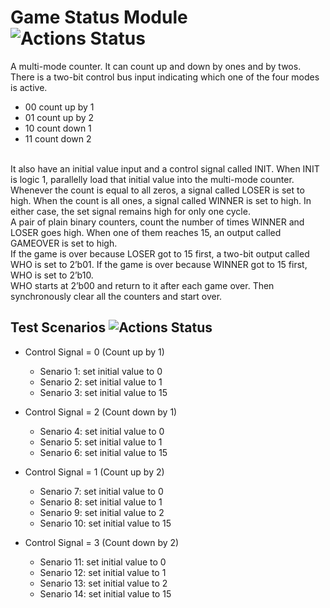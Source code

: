 
# Game Status Module  ![Actions Status](https://img.shields.io/badge/language-systemverilog-orange)
A multi-mode counter. It can count up and down by ones and by twos. <br>
There is a two-bit control bus input indicating which one of the four modes is active.
- 00 count up by 1
- 01 count up by 2
- 10 count down 1
- 11 count down 2 
<br>
It also have an initial value input and a control signal called INIT. 
When INIT is logic 1, parallelly load that initial value into the multi-mode counter.<br>
Whenever the count is equal to all zeros, a signal called LOSER is set to high.
When the count is all ones, a signal called WINNER is set to high. 
In either case, the set signal remains high for only one cycle. <br>
A pair of plain binary counters, count the number of times WINNER and LOSER
goes high. When one of them reaches 15, an output called GAMEOVER is set to high. <br>
If the game is over because LOSER got to 15 first, a two-bit output called WHO is set to
2’b01. If the game is over because WINNER got to 15 first,  WHO is set to 2’b10. <br>
WHO starts at 2’b00 and return to it after each game over. Then synchronously clear all the counters and start over.

## Test Scenarios ![Actions Status](https://img.shields.io/badge/coverage-100-green)
* Control Signal = 0 (Count up by 1)<br>
  * Senario 1: set initial value to 0
  * Senario 2: set initial value to 1
  * Senario 3: set initial value to 15

* Control Signal = 2 (Count down by 1)
  * Senario 4: set initial value to 0 
  * Senario 5: set initial value to 1
  * Senario 6: set initial value to 15
  
* Control Signal = 1 (Count up by 2)
  * Senario 7: set initial value to 0
  * Senario 8: set initial value to 1
  * Senario 9: set initial value to 2
  * Senario 10: set initial value to 15
  
* Control Signal = 3 (Count down by 2)
  * Senario 11: set initial value to 0
  * Senario 12: set initial value to 1
  * Senario 13: set initial value to 2
  * Senario 14: set initial value to 15
